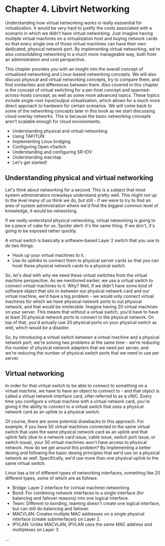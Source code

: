 # Chapter 4. Libvirt Networking

Understanding how virtual networking works is really eassential for virtualization. It would be very hard to justify the costs associated with a scenario in which we didn't have virtual networking. Just imagine having multiple virtual machines on a virtualization host and buying network cards so that every single one of those virtual machines can have their own dedicated, physical network port. By implementing virtual networking, we're also consolidating networking in a much more manageable way, both from an administration and cost perspective.

This chapter provides you with an insight into the overall concept of virtualized networking and Linux-based networking concepts. We will also discuss physical and virtual networking concepts, try to compare them, and find similarities and differences between them. Also covered in this chapter is the concept of virtual switching for a per-host concept and spanned-across-hosts concept, as well as some more advanced topics. These topics include single-root input/output virtualization, which allows for a much more direct approach to hardware for certain scenarios. We will come back to some of the networking concepts later in this book as we start discussing cloud overlay networks. This is because the basic networking concepts aren't scalable enough for cloud environments.

- Understanding physical and virtual networking
- Using TAP/TUN
- Implementing Linux bridging
- Configuring Open vSwitch
- Understanding and configuring SR-IOV
- Understanding macvtap
- Let's get started!

## Understanding physical and virtual networking

Let's think about networking for a second. This is a subject that most system administrators nowadays understand pretty well. This might not up to the level many of us think we do, but still - if we were to try to find an area of system administration where we'd find the biggest common level of knowledge, it would be networking.

If we really understand physical networking, virtual networking is going to be a piece of cake for us. Spoiler alert: it's the same thing. If we don't, it's going to be exposed rather quickly.

A virtual switch is basically a software-based Layer 2 switch that you use to do two things:

- Hook up your virtual machines to it.
- Use its uplinks to connect them to physical server cards so that you can hook these physical network cards to a physical switch.

So, let's deal with why we need these virtual switches from the virtual machine perspective. As we mentioned earlier, we use a virtual switch to connect virtual machines to it. Why? Well, if we didn't have some kind of software object that sits in-between our physical network card and our virtual machine, we'd have a big problem - we would only connect virtual machines for which we have physical network ports to out physical network, and that would be intolerable. Imagine having 20 virtual machines on your server. This means that without a virtual switch, you'd have to have at least 20 physical network ports to connect to the physical network. On top of that, you'd actually use 20 physical ports on your physical switch as well, which would be a disaster.  

So, by introducing a virtual switch between a virtual machine and a physical network port, we're solving two problems at the same time - we're reducing the number of physical network adapters that we need per server, and we're reducing the number of physical switch ports that we need to use per server.

## Virtual networking

In order for that virtual switch to be able to connect to something on a virtual machine, we have to have an object to connect to - and that object is called a virtual network interface card, ofter referred to as a vNIC. Every time you configure a virtual machine with a virtual network card, you're giving it the ability to connect to a virtual switch that uses a physical network card as an uplink to a physical switch.

Of course, there are some potential drawbacks to this approach. For example, if you have 50 virtual machines connected to the same virtual switch that uses the same physical network card as an uplink and that uplink fails (due to a network card issue, cable issue, switch port issue, or switch issue), your 50 virtual machines won't have access to physical network. How do we get around this problem? By implementing a better desing and following the basic desing principles that we'd use on a physical network as well. Specifically, we'd use more than one physical uplink to the same virtual switch.

Linux has a lot of different types of networking interfaces, something like 20 different types, some of which are as follows:

- Bridge: Layer 2 interface for (virtual machine) networking.
- Bond: For combining network interfaces to a single interface (for balancing and failover reasons) into one logical interface.
- Team: Different to bonding, teaming doesn't create one logical interface, but can still do balancing and failover.
- MACVLAN: Creates multiple MAC addresses on a single physical interface (create subinterfaces) on Layer 2.
- IPVLAN: Unlike MACVLAN, IPVLAN uses the same MAC address and multiplexes on Layer 3.

...


